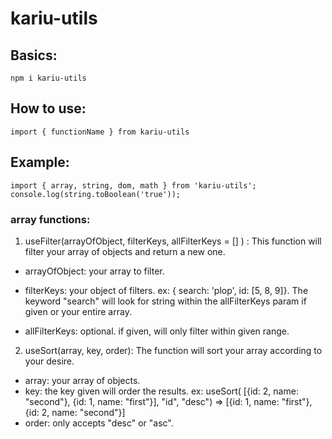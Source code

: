 # kariu-utils

## Basics:
`` npm i kariu-utils ``

## How to use:
`` import { functionName } from kariu-utils ``

## Example:
```
import { array, string, dom, math } from 'kariu-utils';
console.log(string.toBoolean('true'));

```

### array functions:
1. useFilter(arrayOfObject, filterKeys, allFilterKeys = [] ) :
This function will filter your array of objects and return a new one.
 - arrayOfObject: your array to filter.
 - filterKeys: your object of filters. ex: { search: 'plop', id: [5, 8, 9]}. The keyword "search" will look for string within the allFilterKeys param if given or your entire array.

 - allFilterKeys: optional. if given, will only filter within given range.

2. useSort(array, key, order):
The function will sort your array according to your desire.
 - array: your array of objects.
 - key: the key given will order the results.
 ex: useSort( [{id: 2, name: "second"}, {id: 1, name: "first"}], "id", "desc") =>  [{id: 1, name: "first"}, {id: 2, name: "second"}]
 - order: only accepts "desc" or "asc".
